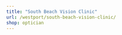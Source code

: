 ```yaml
---
title: "South Beach Vision Clinic"
url: /westport/south-beach-vision-clinic/
shop: optician
---
```


